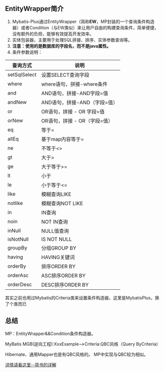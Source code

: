 ## EntityWrapper简介

1. Mybatis-Plus通过EntityWrapper（简称**EW**，MP封装的一个查询条件构造器）或者Condition（与EW类似）来让用户自由的构建查询条件，简单便捷，没有额外的负担，能够有效提高开发效率。
2. 实体包装器，主要用于处理SQL拼接、排序、实体参数查询等。
3. **注意：使用的是数据库的字段名，而不是java属性。**
4. 条件参数说明：

| 查询方式     | 说明                         |
| ------------ | ---------------------------- |
| setSqlSelect | 设置SELECT查询字段           |
| where        | where语句，拼接-where条件    |
| and          | AND语句，拼接-AND字段=值     |
| andNew       | AND语句，拼接-AND（字段=值） |
| or           | OR语句，拼接 - OR 字段=值    |
| orNew        | OR语句，拼接 - OR（字段=值） |
| eq           | 等于=                        |
| allEq        | 基于map内容等于=             |
| ne           | 不等于<>                     |
| gt           | 大于>                        |
| ge           | 大于等于>=                   |
| lt           | 小于                         |
| le           | 小于等于<=                   |
| like         | 模糊查询LIKE                 |
| notlike      | 模糊查询NOT LIKE             |
| in           | IN查询                       |
| noin         | NOT IN查询                   |
| inNull       | NULL值查询                   |
| isNotNull    | IS NOT NULL                  |
| groupBy      | 分组GROUP BY                 |
| having       | HAVING关键词                 |
| orderBy      | 排序ORDER BY                 |
| orderAsc     | ASC排序ORDER BY              |
| orderDesc    | DESC排序ORDER BY             |

其实之前也用过Mybatis的Criteria类来设置条件构造器，这里是MybatisPlus，换了个类而已

## 总结

MP：EntityWrapper&&Condition条件构造器。



MyBatis MGB(逆向工程):XxxExample-->Criteria:QBC风格（Query ByCriteria）
 

 Hibernate、通用Mapper也是有QBC风格的。
 MP中实现与QBC较为相似。

[详情请看这里--简书的详解](https://www.jianshu.com/p/f3cd8f850684)

